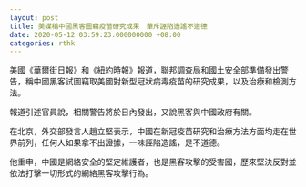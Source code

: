 ```yaml
---
layout: post
title: 美媒稱中國黑客圖竊疫苗研究成果　華斥誣陷造謠不道德
date: 2020-05-12 03:59:23.000000000 +08:00
categories: rthk
---
```


美國《華爾街日報》和《紐約時報》報道，聯邦調查局和國土安全部準備發出警告，稱中國黑客試圖竊取美國對新型冠狀病毒疫苗的研究成果，以及治療和檢測方法。

報道引述官員說，相關警告將於日內發出，又說黑客與中國政府有關。

在北京，外交部發言人趙立堅表示，中國在新冠疫苗研究和治療方法方面均走在世界前列，任何人如果拿不出證據，一味誣陷造謠，是不道德。

他重申，中國是網絡安全的堅定維護者，也是黑客攻擊的受害國，歷來堅決反對並依法打擊一切形式的網絡黑客攻擊行為。
